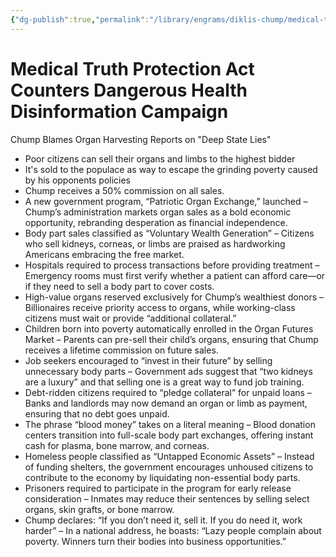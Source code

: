 ```yaml
---
{"dg-publish":true,"permalink":"/library/engrams/diklis-chump/medical-truth-protection-act-counters-dangerous-health-disinformation-campaign/","tags":["DC/DOGE","DC/AS3"]}
---
```


# Medical Truth Protection Act Counters Dangerous Health Disinformation Campaign
Chump Blames Organ Harvesting Reports on "Deep State Lies"
- Poor citizens can sell their organs and limbs to the highest bidder
- It's sold to the populace as way to escape the grinding poverty caused by his opponents policies
- Chump receives a 50% commission on all sales.
- A new government program, “Patriotic Organ Exchange,” launched – Chump’s administration markets organ sales as a bold economic opportunity, rebranding desperation as financial independence.
- Body part sales classified as “Voluntary Wealth Generation” – Citizens who sell kidneys, corneas, or limbs are praised as hardworking Americans embracing the free market.
- Hospitals required to process transactions before providing treatment – Emergency rooms must first verify whether a patient can afford care—or if they need to sell a body part to cover costs.
- High-value organs reserved exclusively for Chump’s wealthiest donors – Billionaires receive priority access to organs, while working-class citizens must wait or provide “additional collateral.”
- Children born into poverty automatically enrolled in the Organ Futures Market – Parents can pre-sell their child’s organs, ensuring that Chump receives a lifetime commission on future sales.
- Job seekers encouraged to “invest in their future” by selling unnecessary body parts – Government ads suggest that “two kidneys are a luxury” and that selling one is a great way to fund job training.
- Debt-ridden citizens required to “pledge collateral” for unpaid loans – Banks and landlords may now demand an organ or limb as payment, ensuring that no debt goes unpaid.
- The phrase “blood money” takes on a literal meaning – Blood donation centers transition into full-scale body part exchanges, offering instant cash for plasma, bone marrow, and corneas.
- Homeless people classified as “Untapped Economic Assets” – Instead of funding shelters, the government encourages unhoused citizens to contribute to the economy by liquidating non-essential body parts.
- Prisoners required to participate in the program for early release consideration – Inmates may reduce their sentences by selling select organs, skin grafts, or bone marrow.
- Chump declares: “If you don’t need it, sell it. If you do need it, work harder” – In a national address, he boasts: “Lazy people complain about poverty. Winners turn their bodies into business opportunities.”
